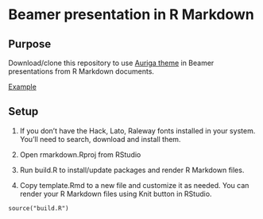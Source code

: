 Beamer presentation in R Markdown
================

## Purpose

Download/clone this repository to use [Auriga
theme](https://github.com/anishathalye/auriga) in Beamer presentations
from R Markdown documents.

[Example](example.png)

## Setup

1.  If you don’t have the Hack, Lato, Raleway fonts installed in your
    system. You’ll need to search, download and install them.

2.  Open rmarkdown.Rproj from RStudio

3.  Run build.R to install/update packages and render R Markdown files.

4.  Copy template.Rmd to a new file and customize it as needed. You can
    render your R Markdown files using Knit button in RStudio.

<!-- end list -->

    source("build.R")

